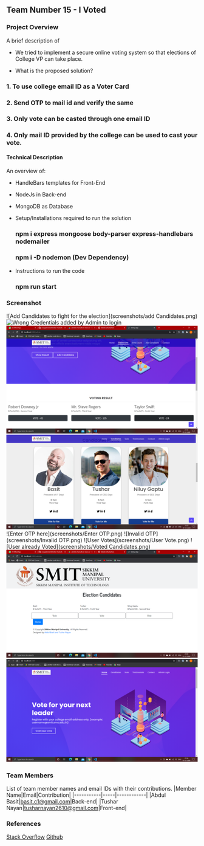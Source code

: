 ## Team Number 15 - I Voted



### Project Overview

A brief description of 
* We tried to implement a secure online voting system so that elections of College VP can take place.

* What is the proposed solution?

### 1. To use college email ID as a Voter Card
### 2. Send OTP to mail id and verify the same 
### 3. Only vote can be casted through one email ID
### 4. Only mail ID provided by the college can be used to cast your vote. 

#### Technical Description

An overview of:
* HandleBars templates for Front-End
* NodeJs in Back-end
* MongoDB as Database

* Setup/Installations required to run the solution
    ### npm i express mongoose body-parser express-handlebars nodemailer
    ### npm i -D nodemon (Dev Dependency)

* Instructions to run the code
    ### npm run start
### Screenshot
![Add Candidates to fight for the election](screenshots/add Candidates.png)
![Wrong Credentials added by Admin to login](https://github.com/bbasitc1/hackathon/blob/main/screenshots/Admin%20Wrong.png)
![Admin Panel](screenshots/admin.png)
![Candidates to fight election](screenshots/Candidates.png)
![Enter OTP here](screenshots/Enter OTP.png)
![Invalid OTP](screenshots/Invalid OTP.png)
![User Votes](screenshots/User Vote.png)
![User already Voted](screenshots/Voted Candidates.png)
![Cast vote](screenshots/Votes.png)
![Welcome Page](screenshots/welcome.png)

### Team Members
List of team member names and email IDs with their contributions.
|Member Name|Email|Contribution|
|-----------|-----|------------|
|Abdul Basit|basit.c1@gmail.com|Back-end|
|Tushar Nayan|tusharnayan2610@gmail.com|Front-end|

### References
[Stack Overflow](https://www.stackoverflow.com)
[Github](https://www.github.com)

